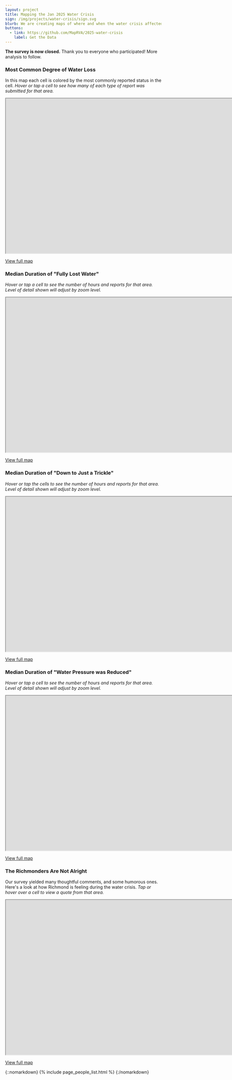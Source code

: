 ```yaml
---
layout: project
title: Mapping the Jan 2025 Water Crisis
sign: /img/projects/water-crisis/sign.svg
blurb: We are creating maps of where and when the water crisis affected Richmonders.
buttons:
  - link: https://github.com/MapRVA/2025-water-crisis
    label: Get the Data
---
```


<strong>The survey is now closed.</strong> Thank you to everyone who participated! More analysis to follow.

### Most Common Degree of Water Loss

In this map each cell is colored by the most commonly reported status in the cell. _Hover or tap a cell to see how many of each type of report was submitted for that area._

<iframe
  width="10000"
  height="500"
  loading="lazy"
  src="https://overpass-ultra.us/#map&query=url:https://maprva.github.io/2025-water-crisis/mode_severity.ultra">
</iframe>

[View full map](https://overpass-ultra.us/#map&query=url:https://maprva.github.io/2025-water-crisis/mode_severity.ultra)

### Median Duration of "Fully Lost Water"

_Hover or tap a cell to see the number of hours and reports for that area. Level of detail shown will adjust by zoom level._

<iframe
  width="10000"
  height="500"
  loading="lazy"
  src="https://overpass-ultra.us/#map&query=url:https://maprva.github.io/2025-water-crisis/sev1_median_duration.ultra">
</iframe>

[View full map](https://overpass-ultra.us/#map&query=url:https://maprva.github.io/2025-water-crisis/sev1_median_duration.ultra)

### Median Duration of "Down to Just a Trickle"

_Hover or tap the cells to see the number of hours and reports for that area. Level of detail shown will adjust by zoom level._

<iframe
  width="10000"
  height="500"
  loading="lazy"
  src="https://overpass-ultra.us/#map&query=url:https://maprva.github.io/2025-water-crisis/sev2_median_duration.ultra">
</iframe>

[View full map](https://overpass-ultra.us/#map&query=url:https://maprva.github.io/2025-water-crisis/sev2_median_duration.ultra)

### Median Duration of "Water Pressure was Reduced"

_Hover or tap a cell to see the number of hours and reports for that area. Level of detail shown will adjust by zoom level._

<iframe
  width="10000"
  height="500"
  loading="lazy"
  src="https://overpass-ultra.us/#map&query=url:https://maprva.github.io/2025-water-crisis/sev3_median_duration.ultra">
</iframe>

[View full map](https://overpass-ultra.us/#map&query=url:https://maprva.github.io/2025-water-crisis/sev3_median_duration.ultra)

### The Richmonders Are Not Alright

Our survey yielded many thoughtful comments, and some humorous ones. Here's a look at how Richmond is feeling during the water crisis. _Tap or hover over a cell to view a quote from that area._

<iframe
  width="10000"
  height="500"
  loading="lazy"
  src="https://overpass-ultra.us/#map&query=url:https://maprva.github.io/2025-water-crisis/selected_notes.ultra">
</iframe>

[View full map](https://overpass-ultra.us/#map&query=url:https://maprva.github.io/2025-water-crisis/selected_notes.ultra)

{::nomarkdown}
{% include page_people_list.html %}
{:/nomarkdown}
